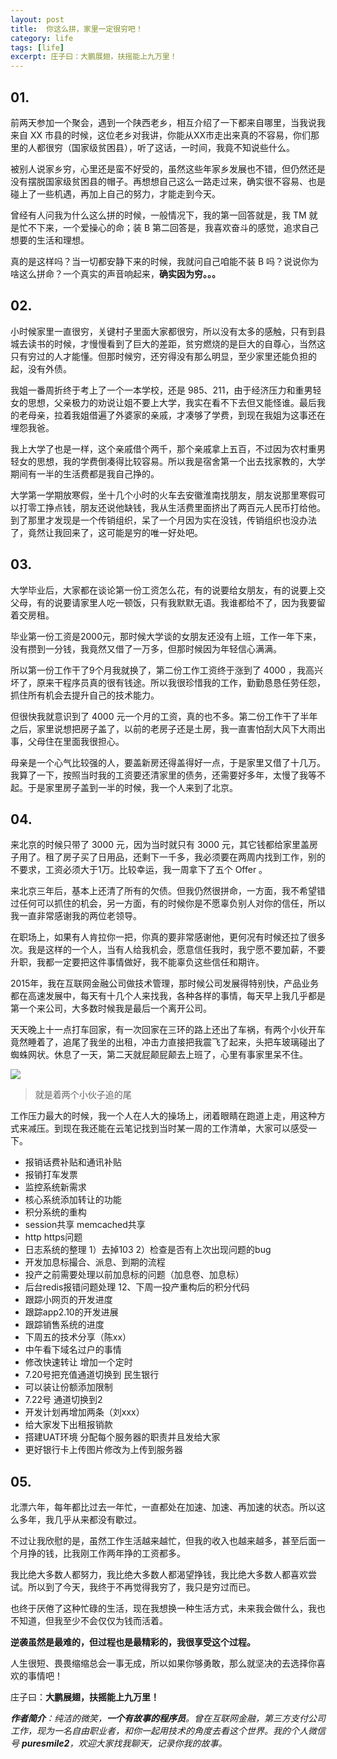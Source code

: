 ```yaml
---
layout: post
title:  你这么拼，家里一定很穷吧！
category: life
tags: [life]
excerpt: 庄子曰：大鹏展翅，扶摇能上九万里！
---
```


## 01.

前两天参加一个聚会，遇到一个陕西老乡，相互介绍了一下都来自哪里，当我说我来自 XX 市县的时候，这位老乡对我讲，你能从XX市走出来真的不容易，你们那里的人都很穷（国家级贫困县），听了这话，一时间，我竟不知说些什么。

被别人说家乡穷，心里还是蛮不好受的，虽然这些年家乡发展也不错，但仍然还是没有摆脱国家级贫困县的帽子。再想想自己这么一路走过来，确实很不容易、也是碰上了一些机遇，再加上自己的努力，才能走到今天。

曾经有人问我为什么这么拼的时候，一般情况下，我的第一回答就是，我 TM 就是忙不下来，一个爱操心的命；装 B 第二回答是，我喜欢奋斗的感觉，追求自己想要的生活和理想。

真的是这样吗？当一切都安静下来的时候，我就问自己咱能不装 B 吗？说说你为啥这么拼命？一个真实的声音响起来，**确实因为穷。。。**

## 02.

小时候家里一直很穷，关键村子里面大家都很穷，所以没有太多的感触，只有到县城去读书的时候，才慢慢看到了巨大的差距，贫穷燃烧的是巨大的自尊心，当然这只有穷过的人才能懂。但那时候穷，还穷得没有那么明显，至少家里还能负担的起，没有外债。

我姐一番周折终于考上了一个一本学校，还是 985、211，由于经济压力和重男轻女的思想，父亲极力的劝说让姐不要上大学，我实在看不下去但又能怪谁。最后我的老母亲，拉着我姐借遍了外婆家的亲戚，才凑够了学费，到现在我姐为这事还在埋怨我爸。

我上大学了也是一样，这个亲戚借个两千，那个亲戚拿上五百，不过因为农村重男轻女的思想，我的学费倒凑得比较容易。所以我是宿舍第一个出去找家教的，大学期间有一半的生活费都是我自己挣的。

大学第一学期放寒假，坐十几个小时的火车去安徽淮南找朋友，朋友说那里寒假可以打零工挣点钱，朋友还说他缺钱，我从生活费里面挤出了两百元人民币打给他。到了那里才发现是一个传销组织，呆了一个月因为实在没钱，传销组织也没办法了，竟然让我回来了，这可能是穷的唯一好处吧。


## 03.

大学毕业后，大家都在谈论第一份工资怎么花，有的说要给女朋友，有的说要上交父母，有的说要请家里人吃一顿饭，只有我默默无语。我谁都给不了，因为我要留着交房租。

毕业第一份工资是2000元，那时候大学谈的女朋友还没有上班，工作一年下来，没有攒到一分钱，我竟然又借了一万多，但那时候因为年轻信心满满。

所以第一份工作干了9个月我就换了，第二份工作工资终于涨到了 4000 ，我高兴坏了，原来干程序员真的很有钱途。所以我很珍惜我的工作，勤勤恳恳任劳任怨，抓住所有机会去提升自己的技术能力。

但很快我就意识到了 4000 元一个月的工资，真的也不多。第二份工作干了半年之后，家里说想把房子盖了，以前的老房子还是土房，我一直害怕刮大风下大雨出事，父母住在里面我很担心。

母亲是一个心气比较强的人，要盖新房还得盖得好一点，于是家里又借了十几万。我算了一下，按照当时我的工资要还清家里的债务，还需要好多年，太慢了我等不起。于是家里房子盖到一半的时候，我一个人来到了北京。


## 04.

来北京的时候只带了 3000 元，因为当时就只有 3000 元，其它钱都给家里盖房子用了。租了房子买了日用品，还剩下一千多，我必须要在两周内找到工作，别的不要求，工资必须大于1万。比较幸运，我一周拿下了五个 Offer 。

来北京三年后，基本上还清了所有的欠债。但我仍然很拼命，一方面，我不希望错过任何可以抓住的机会，另一方面，有的时候你是不愿辜负别人对你的信任，所以我一直非常感谢我的两位老领导。

在职场上，如果有人肯拉你一把，你真的要非常感谢他，更何况有时候还拉了很多次。我是这样的一个人，当有人给我机会，愿意信任我时，我宁愿不要加薪，不要升职，我都一定要把这件事情做好，我不能辜负这些信任和期许。

2015年，我在互联网金融公司做技术管理，那时候公司发展得特别快，产品业务都在高速发展中，每天有十几个人来找我，各种各样的事情，每天早上我几乎都是第一个来公司，大多数时候我是最后一个离开公司。

天天晚上十一点打车回家，有一次回家在三环的路上还出了车祸，有两个小伙开车竟然睡着了，追尾了我坐的出租，冲击力直接把我震飞了起来，头把车玻璃碰出了蜘蛛网状。休息了一天，第二天就屁颠屁颠去上班了，心里有事家里呆不住。

![](http://favorites.ren/assets/images/2019/life/zhuiwei.jpg)
>就是着两个小伙子追的尾

工作压力最大的时候，我一个人在人大的操场上，闭着眼睛在跑道上走，用这种方式来减压。到现在我还能在云笔记找到当时某一周的工作清单，大家可以感受一下。

- 报销话费补贴和通讯补贴
- 报销打车发票 
- 监控系统新需求 
- 核心系统添加转让的功能 
- 积分系统的重构 
- session共享  memcached共享
- http https问题
- 日志系统的整理 1）去掉103  2）检查是否有上次出现问题的bug 
- 开发加息标撮合、派息、到期的流程 
- 投产之前需要处理以前加息标的问题（加息卷、加息标） 
- 后台redis报错问题处理 12、下周一投产重构后的积分代码 
- 跟踪小网页的开发进度 
- 跟踪app2.10的开发进展 
- 跟踪销售系统的进度
- 下周五的技术分享（陈xx）
- 中午看下域名过户的事情
- 修改快速转让 增加一个定时 
- 7.20号把充值通道切换到 民生银行 
- 可以装让份额添加限制 
- 7.22号 通道切换到2 
- 开发计划再增加两条（刘xxx） 
- 给大家发下出租报销款 
- 搭建UAT环境 分配每个服务器的职责并且发给大家
- 更好银行卡上传图片修改为上传到服务器

## 05.

北漂六年，每年都比过去一年忙，一直都处在加速、加速、再加速的状态。所以这么多年，我几乎从来都没有歇过。

不过让我欣慰的是，虽然工作生活越来越忙，但我的收入也越来越多，甚至后面一个月挣的钱，比我刚工作两年挣的工资都多。

我比绝大多数人都努力，我比绝大多数人都渴望挣钱，我比绝大多数人都喜欢尝试。所以到了今天，我终于不再觉得我穷了，我只是穷过而已。

也终于厌倦了这种忙碌的生活，现在我想换一种生活方式，未来我会做什么，我也不知道，但我至少不会仅仅为钱而活着。

**逆袭虽然是最难的，但过程也是最精彩的，我很享受这个过程。**

人生很短、畏畏缩缩总会一事无成，所以如果你够勇敢，那么就坚决的去选择你喜欢的事情吧！

庄子曰：**大鹏展翅，扶摇能上九万里！**

***作者简介**：纯洁的微笑，**一个有故事的程序员**。曾在互联网金融，第三方支付公司工作，现为一名自由职业者，和你一起用技术的角度去看这个世界。我的个人微信号 **puresmile2**，欢迎大家找我聊天，记录你我的故事。*